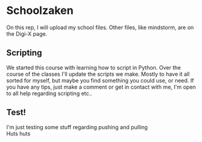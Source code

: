 # Schoolzaken
On this rep, I will upload my school files. Other files, like mindstorm, are on the Digi-X page.

## Scripting
We started this course with learning how to script in Python. Over the course of the classes I'll update the scripts we make. Mostly to have it all sorted for myself, but maybe you find something you could use, or need. If you have any tips, just make a comment or get in contact with me, I'm open to all help regarding scripting etc..

## Test!
I'm just testing some stuff regarding pushing and pulling <br />
Huts huts

